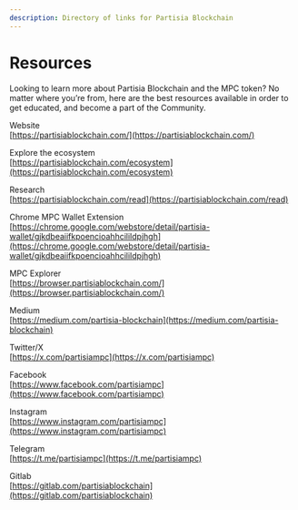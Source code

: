 ```yaml
---
description: Directory of links for Partisia Blockchain
---
```


# Resources

Looking to learn more about Partisia Blockchain and the MPC token? No matter where you’re from, here are the best resources available in order to get educated, and become a part of the Community.

Website\
[https://partisiablockchain.com/](https://partisiablockchain.com/)

Explore the ecosystem\
[https://partisiablockchain.com/ecosystem](https://partisiablockchain.com/ecosystem)

Research\
[https://partisiablockchain.com/read](https://partisiablockchain.com/read)

Chrome MPC Wallet Extension\
[https://chrome.google.com/webstore/detail/partisia-wallet/gjkdbeaiifkpoencioahhcilildpjhgh](https://chrome.google.com/webstore/detail/partisia-wallet/gjkdbeaiifkpoencioahhcilildpjhgh)

MPC Explorer\
[https://browser.partisiablockchain.com/](https://browser.partisiablockchain.com/)

Medium\
[https://medium.com/partisia-blockchain](https://medium.com/partisia-blockchain)

Twitter/X\
[https://x.com/partisiampc](https://x.com/partisiampc)

Facebook\
[https://www.facebook.com/partisiampc](https://www.facebook.com/partisiampc)

Instagram\
[https://www.instagram.com/partisiampc](https://www.instagram.com/partisiampc)

Telegram\
[https://t.me/partisiampc](https://t.me/partisiampc)

Gitlab\
[https://gitlab.com/partisiablockchain](https://gitlab.com/partisiablockchain)
